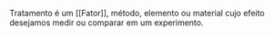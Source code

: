 Tratamento é um [[Fator]], método, elemento ou material cujo efeito desejamos medir ou comparar em um experimento.